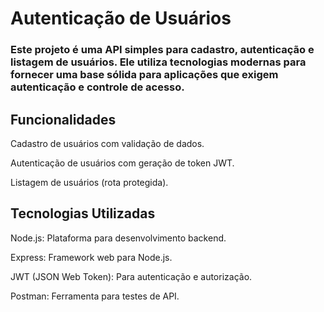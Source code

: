 <h1>Autenticação de Usuários</h1>
<h3>Este projeto é uma API simples para cadastro, autenticação e listagem de usuários. Ele utiliza tecnologias modernas para fornecer uma base sólida para aplicações que exigem autenticação e controle de acesso.</h3>


<h2>Funcionalidades</h2>

<p>Cadastro de usuários com validação de dados.</p>
<p>Autenticação de usuários com geração de token JWT.</p>
<p>Listagem de usuários (rota protegida).</p>

  
<h2>Tecnologias Utilizadas</h2>

<p>Node.js: Plataforma para desenvolvimento backend.</p>
<p>Express: Framework web para Node.js.</p>
<p>JWT (JSON Web Token): Para autenticação e autorização.</p>
<p>Postman: Ferramenta para testes de API.</p>

